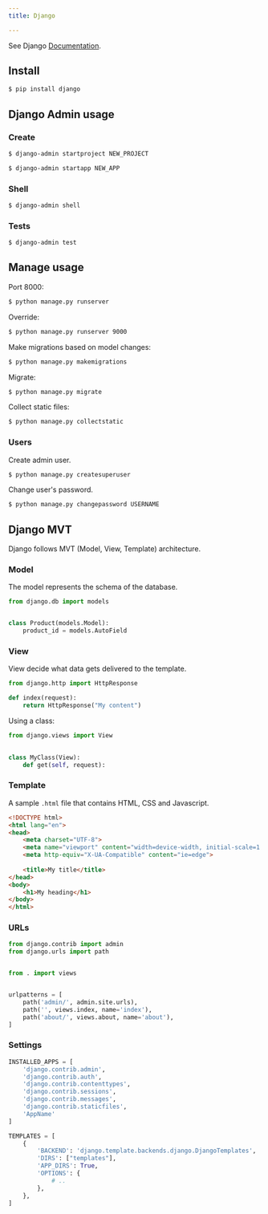 ```yaml
---
title: Django

---
```


See Django [Documentation](https://docs.djangoproject.com/).


## Install

```sh
$ pip install django
```


## Django Admin usage

### Create

```sh
$ django-admin startproject NEW_PROJECT
```

```sh
$ django-admin startapp NEW_APP
```

### Shell

```sh
$ django-admin shell
```

### Tests

```sh
$ django-admin test
```


## Manage usage

Port 8000:

```sh
$ python manage.py runserver
```

Override:

```sh
$ python manage.py runserver 9000
```

Make migrations based on model changes:

```sh
$ python manage.py makemigrations
```

Migrate:

```sh
$ python manage.py migrate
```


Collect static files:

```sh
$ python manage.py collectstatic 
```

### Users

Create admin user.

```sh
$ python manage.py createsuperuser 
```

Change user's password.

```sh
$ python manage.py changepassword USERNAME
```


## Django MVT

Django follows MVT (Model, View, Template) architecture.

### Model

The model represents the schema of the database.

```python
from django.db import models 


class Product(models.Model):
    product_id = models.AutoField
```

### View

View decide what data gets delivered to the template.

```python
from django.http import HttpResponse

def index(request):
    return HttpResponse("My content")
```

Using a class:

```python
from django.views import View
  

class MyClass(View):
    def get(self, request):
```

### Template

A sample `.html` file that contains HTML, CSS and Javascript.

```html
<!DOCTYPE html>
<html lang="en">
<head>
    <meta charset="UTF-8">
    <meta name="viewport" content="width=device-width, initial-scale=1.0">
    <meta http-equiv="X-UA-Compatible" content="ie=edge">
  
    <title>My title</title>
</head>
<body>
    <h1>My heading</h1>
</body>
</html>
```

### URLs

```python
from django.contrib import admin
from django.urls import path


from . import views


urlpatterns = [
    path('admin/', admin.site.urls),
    path('', views.index, name='index'),
    path('about/', views.about, name='about'),
]
```

### Settings

```python
INSTALLED_APPS = [ 
    'django.contrib.admin', 
    'django.contrib.auth', 
    'django.contrib.contenttypes', 
    'django.contrib.sessions', 
    'django.contrib.messages', 
    'django.contrib.staticfiles', 
    'AppName' 
]

TEMPLATES = [
    {
        'BACKEND': 'django.template.backends.django.DjangoTemplates',
        'DIRS': ["templates"],
        'APP_DIRS': True,
        'OPTIONS': {
            # ..
        },
    },
]
```
